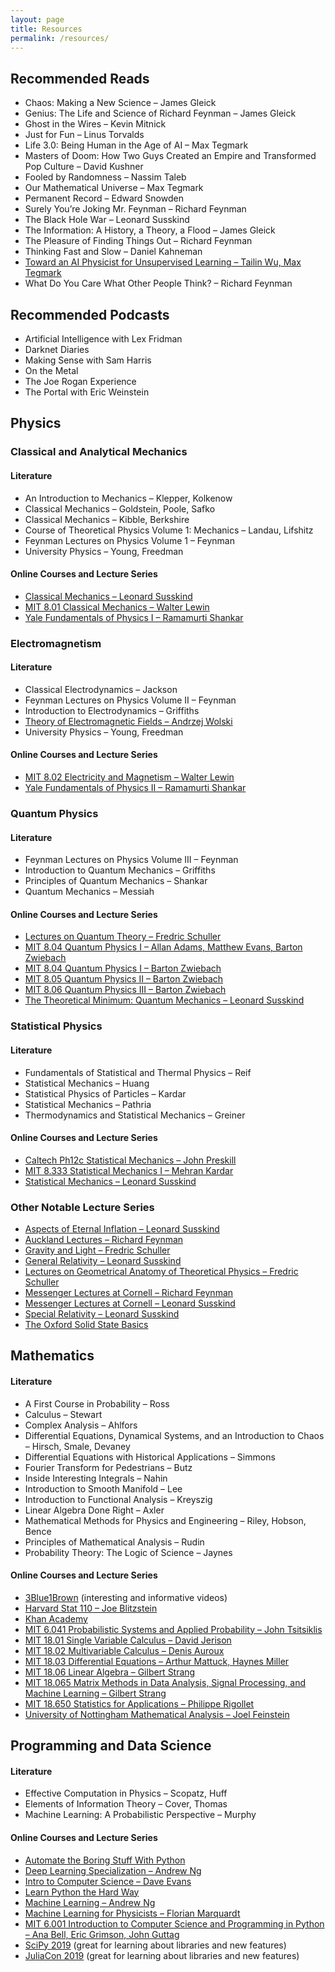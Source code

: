 ```yaml
---
layout: page
title: Resources
permalink: /resources/
---
```


## Recommended Reads

* Chaos: Making a New Science – James Gleick
* Genius: The Life and Science of Richard Feynman – James Gleick
* Ghost in the Wires – Kevin Mitnick
* Just for Fun – Linus Torvalds
* Life 3.0: Being Human in the Age of AI – Max Tegmark
* Masters of Doom: How Two Guys Created an Empire and Transformed Pop Culture – David Kushner
* Fooled by Randomness – Nassim Taleb
* Our Mathematical Universe – Max Tegmark
* Permanent Record – Edward Snowden
* Surely You’re Joking Mr. Feynman – Richard Feynman
* The Black Hole War – Leonard Susskind
* The Information: A History, a Theory, a Flood – James Gleick
* The Pleasure of Finding Things Out – Richard Feynman
* Thinking Fast and Slow – Daniel Kahneman
* [Toward an AI Physicist for Unsupervised Learning – Tailin Wu, Max Tegmark](https://arxiv.org/abs/1810.10525)
* What Do You Care What Other People Think? – Richard Feynman

## Recommended Podcasts

* Artificial Intelligence with Lex Fridman
* Darknet Diaries
* Making Sense with Sam Harris
* On the Metal
* The Joe Rogan Experience
* The Portal with Eric Weinstein

## Physics
### Classical and Analytical Mechanics
#### Literature

* An Introduction to Mechanics – Klepper, Kolkenow
* Classical Mechanics – Goldstein, Poole, Safko
* Classical Mechanics – Kibble, Berkshire
* Course of Theoretical Physics Volume 1: Mechanics – Landau, Lifshitz
* Feynman Lectures on Physics Volume 1 – Feynman
* University Physics – Young, Freedman

#### Online Courses and Lecture Series

* [Classical Mechanics – Leonard Susskind](https://www.youtube.com/watch?v=ApUFtLCrU90&list=PL47F408D36D4CF129)
* [MIT 8.01 Classical Mechanics – Walter Lewin](https://www.youtube.com/watch?v=wWnfJ0-xXRE&list=PLyQSN7X0ro203puVhQsmCj9qhlFQ-As8e)
* [Yale Fundamentals of Physics I – Ramamurti Shankar](https://oyc.yale.edu/physics/phys-200)

### Electromagnetism
#### Literature

* Classical Electrodynamics – Jackson
* Feynman Lectures on Physics Volume II – Feynman
* Introduction to Electrodynamics – Griffiths
* [Theory of Electromagnetic Fields – Andrzej Wolski](https://arxiv.org/abs/1111.4354)
* University Physics – Young, Freedman

#### Online Courses and Lecture Series

* [MIT 8.02 Electricity and Magnetism – Walter Lewin](https://www.youtube.com/watch?v=rtlJoXxlSFE&list=PLyQSN7X0ro2314mKyUiOILaOC2hk6Pc3j)
* [Yale Fundamentals of Physics II – Ramamurti Shankar](https://oyc.yale.edu/physics/phys-201)

### Quantum Physics
#### Literature

* Feynman Lectures on Physics Volume III – Feynman
* Introduction to Quantum Mechanics – Griffiths
* Principles of Quantum Mechanics – Shankar
* Quantum Mechanics – Messiah

#### Online Courses and Lecture Series

* [Lectures on Quantum Theory – Fredric Schuller](https://www.youtube.com/watch?v=GbqA9Xn_iM0&list=PLPH7f_7ZlzxQVx5jRjbfRGEzWY_upS5K6)
* [MIT 8.04 Quantum Physics I – Allan Adams, Matthew Evans, Barton Zwiebach](https://ocw.mit.edu/courses/physics/8-04-quantum-physics-i-spring-2013/)
* [MIT 8.04 Quantum Physics I – Barton Zwiebach](https://ocw.mit.edu/courses/physics/8-04-quantum-physics-i-spring-2016/)
* [MIT 8.05 Quantum Physics II – Barton Zwiebach](https://ocw.mit.edu/courses/physics/8-05-quantum-physics-ii-fall-2013/)
* [MIT 8.06 Quantum Physics III – Barton Zwiebach](https://ocw.mit.edu/courses/physics/8-06-quantum-physics-iii-spring-2018/)
* [The Theoretical Minimum: Quantum Mechanics – Leonard Susskind](https://www.youtube.com/watch?v=iJfw6lDlTuA&list=PL701CD168D02FF56F)

### Statistical Physics
#### Literature

* Fundamentals of Statistical and Thermal Physics – Reif
* Statistical Mechanics – Huang
* Statistical Physics of Particles – Kardar
* Statistical Mechanics – Pathria
* Thermodynamics and Statistical Mechanics – Greiner

#### Online Courses and Lecture Series

* [Caltech Ph12c Statistical Mechanics – John Preskill](http://theory.caltech.edu/people/preskill/ph12c/index.html)
* [MIT 8.333 Statistical Mechanics I – Mehran Kardar](https://ocw.mit.edu/courses/physics/8-333-statistical-mechanics-i-statistical-mechanics-of-particles-fall-2013/)
* [Statistical Mechanics – Leonard Susskind](https://www.youtube.com/watch?v=D1RzvXDXyqA&list=PLpGHT1n4-mAsJ123W3fjPzvlDHOvIhHA0&index=1)

### Other Notable Lecture Series

* [Aspects of Eternal Inflation – Leonard Susskind](https://www.youtube.com/watch?v=xUZeZD9sytc)
* [Auckland Lectures – Richard Feynman](https://www.youtube.com/watch?v=eLQ2atfqk2c&list=PLuk5PgFkzNY3e2KslSovQSdsrI730JwOZ)
* [Gravity and Light – Fredric Schuller](https://www.youtube.com/watch?v=7G4SqIboeig&list=PLFeEvEPtX_0S6vxxiiNPrJbLu9aK1UVC_)
* [General Relativity – Leonard Susskind](https://www.youtube.com/watch?v=SwhOffh0kEE&list=PLpGHT1n4-mAvcXwzOIz3dHnGZaQP1LEib)
* [Lectures on Geometrical Anatomy of Theoretical Physics – Fredric Schuller](https://www.youtube.com/watch?v=V49i_LM8B0E&list=PLPH7f_7ZlzxTi6kS4vCmv4ZKm9u8g5yic)
* [Messenger Lectures at Cornell – Richard Feynman](https://www.youtube.com/watch?v=-kFOXP026eE&list=PLS3_1JNX8dEh5YcO-Y05stU0u_T9nqIlF)
* [Messenger Lectures at Cornell – Leonard Susskind](https://www.youtube.com/watch?v=n7eW-xPEvoQ&list=PL9s_vYCJclAaU7SlnFf4z_Qexzh2FVLmS)
* [Special Relativity – Leonard Susskind](https://www.youtube.com/watch?v=toGH5BdgRZ4&list=PLD9DDFBDC338226CA)
* [The Oxford Solid State Basics](https://www.youtube.com/watch?v=T46C6qUzock&list=PLXy7t-HW0AY4qSAIPnscT-QAXFD-bXQ5V)

## Mathematics
#### Literature

* A First Course in Probability – Ross
* Calculus – Stewart
* Complex Analysis – Ahlfors
* Differential Equations, Dynamical Systems, and an Introduction to Chaos – Hirsch, Smale, Devaney
* Differential Equations with Historical Applications – Simmons
* Fourier Transform for Pedestrians – Butz
* Inside Interesting Integrals – Nahin
* Introduction to Smooth Manifold – Lee
* Introduction to Functional Analysis – Kreyszig
* Linear Algebra Done Right – Axler
* Mathematical Methods for Physics and Engineering – Riley, Hobson, Bence
* Principles of Mathematical Analysis – Rudin
* Probability Theory: The Logic of Science – Jaynes

#### Online Courses and Lecture Series

* [3Blue1Brown](https://www.youtube.com/channel/UCYO_jab_esuFRV4b17AJtAw) (interesting and informative videos)
* [Harvard Stat 110 – Joe Blitzstein](https://projects.iq.harvard.edu/stat110/home)
* [Khan Academy](https://www.khanacademy.org/math)
* [MIT 6.041 Probabilistic Systems and Applied Probability – John Tsitsiklis](https://ocw.mit.edu/courses/electrical-engineering-and-computer-science/6-041-probabilistic-systems-analysis-and-applied-probability-fall-2010/)
* [MIT 18.01 Single Variable Calculus – David Jerison](https://ocw.mit.edu/courses/mathematics/18-01-single-variable-calculus-fall-2006/)
* [MIT 18.02 Multivariable Calculus – Denis Auroux](https://ocw.mit.edu/courses/mathematics/18-02-multivariable-calculus-fall-2007/)
* [MIT 18.03 Differential Equations – Arthur Mattuck, Haynes Miller](https://ocw.mit.edu/courses/mathematics/18-03-differential-equations-spring-2010/)
* [MIT 18.06 Linear Algebra – Gilbert Strang](https://ocw.mit.edu/courses/mathematics/18-06-linear-algebra-spring-2010/)
* [MIT 18.065 Matrix Methods in Data Analysis, Signal Processing, and Machine Learning – Gilbert Strang](https://ocw.mit.edu/courses/mathematics/18-065-matrix-methods-in-data-analysis-signal-processing-and-machine-learning-spring-2018/)
* [MIT 18.650 Statistics for Applications – Philippe Rigollet](https://ocw.mit.edu/courses/mathematics/18-650-statistics-for-applications-fall-2016/)
* [University of Nottingham Mathematical Analysis – Joel Feinstein](https://www.youtube.com/watch?v=a0JNGx0Da8k&list=PL58984C080F2B0575)

## Programming and Data Science
#### Literature

* Effective Computation in Physics – Scopatz, Huff
* Elements of Information Theory – Cover, Thomas
* Machine Learning: A Probabilistic Perspective – Murphy

#### Online Courses and Lecture Series

* [Automate the Boring Stuff With Python](https://automatetheboringstuff.com/)
* [Deep Learning Specialization – Andrew Ng](https://www.coursera.org/specializations/deep-learning?)
* [Intro to Computer Science – Dave Evans](https://eu.udacity.com/course/intro-to-computer-science--cs101)
* [Learn Python the Hard Way](https://learnpythonthehardway.org/book/)
* [Machine Learning – Andrew Ng](https://www.coursera.org/learn/machine-learning)
* [Machine Learning for Physicists – Florian Marquardt](https://machine-learning-for-physicists.org/)
* [MIT 6.001 Introduction to Computer Science and Programming in Python – Ana Bell, Eric Grimson, John Guttag](https://ocw.mit.edu/courses/electrical-engineering-and-computer-science/6-0001-introduction-to-computer-science-and-programming-in-python-fall-2016/)
* [SciPy 2019](https://www.youtube.com/watch?v=ZB7BZMhfPgk&list=PLYx7XA2nY5GcDQblpQ_M1V3PQPoLWiDAC) (great for learning about libraries and new features)
* [JuliaCon 2019](https://www.youtube.com/watch?v=mSgXWpvQEHE&list=PLP8iPy9hna6StY9tIJIUN3F_co9A0zh0H) (great for learning about libraries and new features)

